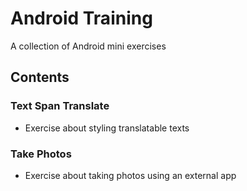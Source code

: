 # Android Training
A collection of Android mini exercises

## Contents
### Text Span Translate
- Exercise about styling translatable texts
### Take Photos
- Exercise about taking photos using an external app
